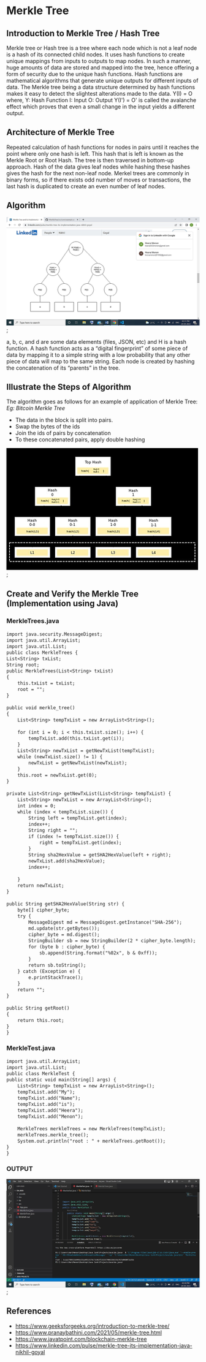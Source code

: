 # Merkle Tree

## Introduction to Merkle Tree / Hash Tree

Merkle tree or Hash tree is a tree where each node which is not a leaf node is a hash of its connected child nodes. It uses hash functions to create unique mappings from inputs to outputs to map nodes. In such a manner, huge amounts of data are stored and mapped into the tree, hence offering a form of security due to the unique hash functions.
Hash functions are mathematical algorithms that generate unique outputs for different inputs of data. The Merkle tree being a data structure determined by hash functions makes it easy to detect the slightest alterations made to the data.
Y(I) = O   where, Y: Hash Function        I: Input     O: Output 
Y(I') = O'  is called the avalanche effect which proves that even a small change in the input yields a different output.

## Architecture of Merkle Tree

Repeated calculation of hash functions for nodes in pairs until it reaches the point where only one hash is left. This hash that is left is known as the Merkle Root or Root Hash. The tree is then traversed in bottom-up approach.
Hash of the data gives leaf nodes while hashing these hashes gives the hash for the next non-leaf node. Merkel trees are commonly in binary forms, so if there exists odd number of moves or transactions, the last hash is duplicated to create an even number of leaf nodes.


## Algorithm

![The Algorithm](./pic1.jpg);

a, b, c, and d are some data elements (files, JSON, etc) and H is a hash function. A hash function acts as a “digital fingerprint” of some piece of data by mapping it to a simple string with a low probability that any other piece of data will map to the same string. Each node is created by hashing the concatenation of its “parents” in the tree.


## Illustrate the Steps of Algorithm 

The algorithm goes as follows for an example of application of Merkle Tree: 
*Eg: Bitcoin Merkle Tree*
-	The data in the block is split into pairs.
-	Swap the bytes of the ids 
-	Join the ids of pairs by concatenation
-	To these concatenated pairs, apply double hashing 

![The Steps](./pic2.jpg);


## Create and Verify the Merkle Tree (Implementation using Java)

### MerkleTrees.java

    import java.security.MessageDigest;
    import java.util.ArrayList;
    import java.util.List;
    public class MerkleTrees {
	List<String> txList;
	String root;
	public MerkleTrees(List<String> txList) 
    {
		this.txList = txList;
		root = "";
	}

	public void merkle_tree() 
    {
		List<String> tempTxList = new ArrayList<String>();

		for (int i = 0; i < this.txList.size(); i++) {
			tempTxList.add(this.txList.get(i));
		}
		List<String> newTxList = getNewTxList(tempTxList);
		while (newTxList.size() != 1) {
			newTxList = getNewTxList(newTxList);
		}
		this.root = newTxList.get(0);
	}

	private List<String> getNewTxList(List<String> tempTxList) {
		List<String> newTxList = new ArrayList<String>();
		int index = 0;
		while (index < tempTxList.size()) {
			String left = tempTxList.get(index);
			index++;
			String right = "";
			if (index != tempTxList.size()) {
				right = tempTxList.get(index);
			}
			String sha2HexValue = getSHA2HexValue(left + right);
			newTxList.add(sha2HexValue);
			index++;

		}
		return newTxList;
	}

	public String getSHA2HexValue(String str) {
		byte[] cipher_byte;
		try {
			MessageDigest md = MessageDigest.getInstance("SHA-256");
			md.update(str.getBytes());
			cipher_byte = md.digest();
			StringBuilder sb = new StringBuilder(2 * cipher_byte.length);
			for (byte b : cipher_byte) {
				sb.append(String.format("%02x", b & 0xff));
			}
			return sb.toString();
		} catch (Exception e) {
			e.printStackTrace();
		}
		return "";
	}
    
	public String getRoot() 
    {
		return this.root;
	}
    }

### MerkleTest.java

    import java.util.ArrayList;
    import java.util.List;
    public class MerkleTest {
    public static void main(String[] args) {
		List<String> tempTxList = new ArrayList<String>();
		tempTxList.add("My");
		tempTxList.add("Name");
		tempTxList.add("is");
		tempTxList.add("Heera");
		tempTxList.add("Menon");

		MerkleTrees merkleTrees = new MerkleTrees(tempTxList);
		merkleTrees.merkle_tree();
		System.out.println("root : " + merkleTrees.getRoot());
	}
    }


### OUTPUT

![The Output](./pic3.jpg);


## References
-	https://www.geeksforgeeks.org/introduction-to-merkle-tree/
-	https://www.pranaybathini.com/2021/05/merkle-tree.html
-	https://www.javatpoint.com/blockchain-merkle-tree
-	https://www.linkedin.com/pulse/merkle-tree-its-implementation-java-nikhil-goyal






